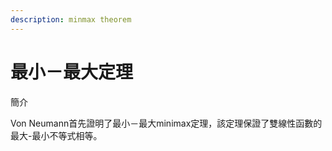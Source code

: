 ```yaml
---
description: minmax theorem
---
```


# 最小－最大定理

簡介

Von Neumann首先證明了最小－最大minimax定理，該定理保證了雙線性函數的最大-最小不等式相等。

